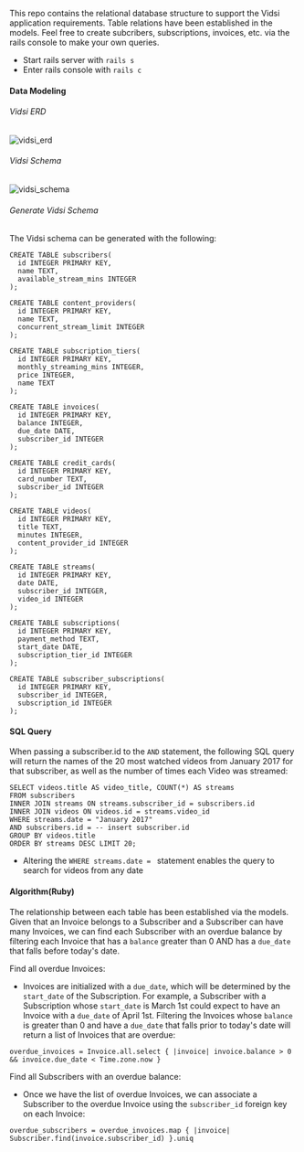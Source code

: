 This repo contains the relational database structure to support the Vidsi application requirements. Table relations have been established in the models. Feel free to create subcribers, subscriptions, invoices, etc. via the rails console to make your own queries.
* Start rails server with `rails s`
* Enter rails console with `rails c`

#### Data Modeling

###### Vidsi ERD
![vidsi_erd](https://user-images.githubusercontent.com/22860105/31319513-2175686e-ac2a-11e7-9d0e-10e592b46978.png)

###### Vidsi Schema
![vidsi_schema](https://user-images.githubusercontent.com/22860105/31319514-23358cf6-ac2a-11e7-955a-608d5accd4c2.png)


###### Generate Vidsi Schema
The Vidsi schema can be generated with the following:

```
CREATE TABLE subscribers(
  id INTEGER PRIMARY KEY,
  name TEXT,
  available_stream_mins INTEGER
);

CREATE TABLE content_providers(
  id INTEGER PRIMARY KEY,
  name TEXT,
  concurrent_stream_limit INTEGER
);

CREATE TABLE subscription_tiers(
  id INTEGER PRIMARY KEY,
  monthly_streaming_mins INTEGER,
  price INTEGER,
  name TEXT
);

CREATE TABLE invoices(
  id INTEGER PRIMARY KEY,
  balance INTEGER,
  due_date DATE,
  subscriber_id INTEGER
);

CREATE TABLE credit_cards(
  id INTEGER PRIMARY KEY,
  card_number TEXT,
  subscriber_id INTEGER
);

CREATE TABLE videos(
  id INTEGER PRIMARY KEY,
  title TEXT,
  minutes INTEGER,
  content_provider_id INTEGER
);

CREATE TABLE streams(
  id INTEGER PRIMARY KEY,
  date DATE,
  subscriber_id INTEGER,
  video_id INTEGER
);

CREATE TABLE subscriptions(
  id INTEGER PRIMARY KEY,
  payment_method TEXT,
  start_date DATE,
  subscription_tier_id INTEGER
);

CREATE TABLE subscriber_subscriptions(
  id INTEGER PRIMARY KEY,
  subscriber_id INTEGER,
  subscription_id INTEGER
);
```

#### SQL Query
When passing a subscriber.id to the `AND` statement, the following SQL query will return the names of the 20 most watched videos from January 2017 for that subscriber, as well as the number of times each Video was streamed:

```
SELECT videos.title AS video_title, COUNT(*) AS streams
FROM subscribers
INNER JOIN streams ON streams.subscriber_id = subscribers.id
INNER JOIN videos ON videos.id = streams.video_id
WHERE streams.date = "January 2017"
AND subscribers.id = -- insert subscriber.id
GROUP BY videos.title
ORDER BY streams DESC LIMIT 20;
```

* Altering the `WHERE streams.date = ` statement enables the query to search for videos from any date

#### Algorithm(Ruby)
The relationship between each table has been established via the models. Given that an Invoice belongs to a Subscriber and a Subscriber can have many Invoices, we can find each Subscriber with an overdue balance by filtering each Invoice that has a `balance` greater than 0 AND has a `due_date` that falls before today's date.

Find all overdue Invoices:
* Invoices are initialized with a `due_date`, which will be determined by the `start_date` of the Subscription. For example, a Subscriber with a Subscription whose `start_date` is March 1st could expect to have an Invoice with a `due_date` of April 1st. Filtering the Invoices whose `balance` is greater than 0 and have a `due_date` that falls prior to today's date will return a list of Invoices that are overdue:

`overdue_invoices = Invoice.all.select { |invoice| invoice.balance > 0 && invoice.due_date < Time.zone.now }`

Find all Subscribers with an overdue balance:
* Once we have the list of overdue Invoices, we can associate a Subscriber to the overdue Invoice using the `subscriber_id` foreign key on each Invoice:

`overdue_subscribers = overdue_invoices.map { |invoice| Subscriber.find(invoice.subscriber_id) }.uniq`
